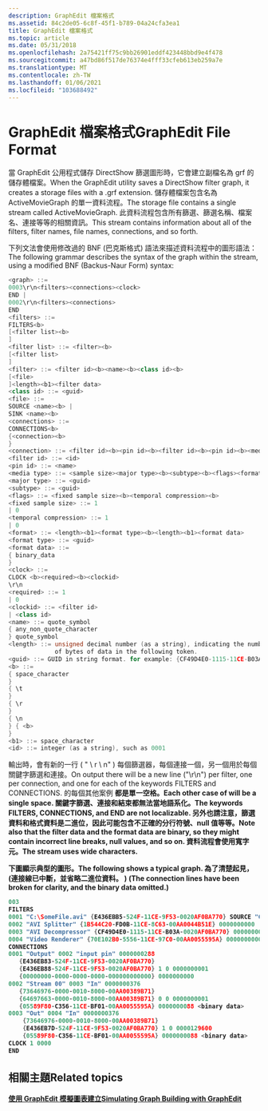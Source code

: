 ```yaml
---
description: GraphEdit 檔案格式
ms.assetid: 84c2de05-6c8f-45f1-b789-04a24cfa3ea1
title: GraphEdit 檔案格式
ms.topic: article
ms.date: 05/31/2018
ms.openlocfilehash: 2a75421ff75c9bb26901eddf423448bbd9e4f478
ms.sourcegitcommit: a47bd86f517de76374e4fff33cfeb613eb259a7e
ms.translationtype: MT
ms.contentlocale: zh-TW
ms.lasthandoff: 01/06/2021
ms.locfileid: "103688492"
---
```

# <a name="graphedit-file-format"></a><span data-ttu-id="4c02d-103">GraphEdit 檔案格式</span><span class="sxs-lookup"><span data-stu-id="4c02d-103">GraphEdit File Format</span></span>

<span data-ttu-id="4c02d-104">當 GraphEdit 公用程式儲存 DirectShow 篩選圖形時，它會建立副檔名為 grf 的儲存體檔案。</span><span class="sxs-lookup"><span data-stu-id="4c02d-104">When the GraphEdit utility saves a DirectShow filter graph, it creates a storage files with a .grf extension.</span></span> <span data-ttu-id="4c02d-105">儲存體檔案包含名為 ActiveMovieGraph 的單一資料流程。</span><span class="sxs-lookup"><span data-stu-id="4c02d-105">The storage file contains a single stream called ActiveMovieGraph.</span></span> <span data-ttu-id="4c02d-106">此資料流程包含所有篩選、篩選名稱、檔案名、連接等等的相關資訊。</span><span class="sxs-lookup"><span data-stu-id="4c02d-106">This stream contains information about all of the filters, filter names, file names, connections, and so forth.</span></span>

<span data-ttu-id="4c02d-107">下列文法會使用修改過的 BNF (巴克斯格式) 語法來描述資料流程中的圖形語法：</span><span class="sxs-lookup"><span data-stu-id="4c02d-107">The following grammar describes the syntax of the graph within the stream, using a modified BNF (Backus-Naur Form) syntax:</span></span>


```C++
<graph> ::= 
0003\r\n<filters><connections><clock>
END | 
0002\r\n<filters><connections>
END
<filters> ::= 
FILTERS<b> 
[<filter list><b>
]
<filter list> ::= <filter><b> 
[<filter list>
]
<filter> ::= <filter id><b><name><b><class id><b>
[<file>
]<length><b1><filter data>
<class id> ::= <guid>
<file> ::= 
SOURCE <name><b> | 
SINK <name><b>
<connections> ::= 
CONNECTIONS<b> 
{<connection><b>
}
<connection> ::= <filter id><b><pin id><b><filter id><b><pin id><b><media type>
<filter id> ::= <id>
<pin id> ::= <name>
<media type> ::= <sample size><major type><b><subtype><b><flags><format>
<major type> ::= <guid>
<subtype> ::= <guid>
<flags> ::= <fixed sample size><b><temporal compression><b>
<fixed sample size> ::= 1 
| 0
<temporal compression> ::= 1 
| 0
<format> ::= <length><b1><format type><b><length><b1><format data>
<format type> ::= <guid>
<format data> ::= 
{ binary_data 
}
<clock> ::= 
CLOCK <b><required><b><clockid>
\r\n
<required> ::= 1 
| 0
<clockid> ::= <filter id> 
| <class id>
<name> ::= quote_symbol 
{ any_non_quote_character 
} quote_symbol
<length> ::= unsigned decimal number (as a string), indicating the number 
             of bytes of data in the following token.
<guid> ::= GUID in string format. for example: {CF49D4E0-1115-11CE-B03A-0020AF0BA770}
<b> ::= 
{ space_character 
} 
{ \t 
} 
{ \r 
} 
{ \n 
} { <b> 
}
<b1> ::= space_character
<id> ::= integer (as a string), such as 0001
```



<span data-ttu-id="4c02d-108">輸出時，會有新的一行 ( " \\ r \\ n" ) 每個篩選器，每個連接一個，另一個用於每個關鍵字篩選和連接。</span><span class="sxs-lookup"><span data-stu-id="4c02d-108">On output there will be a new line ("\\r\\n") per filter, one per connection, and one for each of the keywords FILTERS and CONNECTIONS.</span></span> <span data-ttu-id="4c02d-109">的每個其他案例 <b> 都是單一空格。</span><span class="sxs-lookup"><span data-stu-id="4c02d-109">Each other case of <b> will be a single space.</span></span> <span data-ttu-id="4c02d-110">關鍵字篩選、連接和結束都無法當地語系化。</span><span class="sxs-lookup"><span data-stu-id="4c02d-110">The keywords FILTERS, CONNECTIONS, and END are not localizable.</span></span> <span data-ttu-id="4c02d-111">另外也請注意，篩選資料和格式資料是二進位，因此可能包含不正確的分行符號、null 值等等。</span><span class="sxs-lookup"><span data-stu-id="4c02d-111">Note also that the filter data and the format data are binary, so they might contain incorrect line breaks, null values, and so on.</span></span> <span data-ttu-id="4c02d-112">資料流程會使用寬字元。</span><span class="sxs-lookup"><span data-stu-id="4c02d-112">The stream uses wide characters.</span></span>

<span data-ttu-id="4c02d-113">下圖顯示典型的圖形。</span><span class="sxs-lookup"><span data-stu-id="4c02d-113">The following shows a typical graph.</span></span> <span data-ttu-id="4c02d-114">為了清楚起見， (連接線已中斷，並省略二進位資料。 ) </span><span class="sxs-lookup"><span data-stu-id="4c02d-114">(The connection lines have been broken for clarity, and the binary data omitted.)</span></span>


```C++
003
FILTERS
0001 "C:\SomeFile.avi" {E436EBB5-524F-11CE-9F53-0020AF0BA770} SOURCE "C:\SomeFile.avi" 0000000000 
0002 "AVI Splitter" {1B544C20-FD0B-11CE-8C63-00AA0044B51E} 0000000000 
0003 "AVI Decompressor" {CF49D4E0-1115-11CE-B03A-0020AF0BA770} 0000000000
0004 "Video Renderer" {70E102B0-5556-11CE-97C0-00AA0055595A} 0000000000
CONNECTIONS
0001 "Output" 0002 "input pin" 0000000288 
   {E436EB83-524F-11CE-9F53-0020AF0BA770} 
   {E436EB88-524F-11CE-9F53-0020AF0BA770} 1 0 0000000001 
   {00000000-0000-0000-0000-000000000000} 0000000000  
0002 "Stream 00" 0003 "In" 0000000376 
   {73646976-0000-0010-8000-00AA00389B71} 
   {64697663-0000-0010-8000-00AA00389B71} 0 0 0000000001 
   {05589F80-C356-11CE-BF01-00AA0055595A} 0000000088 <binary data>
0003 "Out" 0004 "In" 0000000376 
    {73646976-0000-0010-8000-00AA00389B71} 
    {E436EB7D-524F-11CE-9F53-0020AF0BA770} 1 0 0000129600 
    {05589F80-C356-11CE-BF01-00AA0055595A} 0000000088 <binary data> 
CLOCK 1 0000
END
```



## <a name="related-topics"></a><span data-ttu-id="4c02d-115">相關主題</span><span class="sxs-lookup"><span data-stu-id="4c02d-115">Related topics</span></span>

<dl> <dt>

[<span data-ttu-id="4c02d-116">使用 GraphEdit 模擬圖表建立</span><span class="sxs-lookup"><span data-stu-id="4c02d-116">Simulating Graph Building with GraphEdit</span></span>](simulating-graph-building-with-graphedit.md)
</dt> </dl>

 

 



